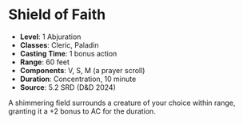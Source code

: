 # Shield of Faith

- **Level**: 1 Abjuration
- **Classes**: Cleric, Paladin
- **Casting Time**: 1 bonus action
- **Range**: 60 feet
- **Components**: V, S, M (a prayer scroll)
- **Duration**: Concentration, 10 minute
- **Source**: 5.2 SRD (D&D 2024)

A shimmering field surrounds a creature of your choice within range, granting it a +2 bonus to AC for the duration.

